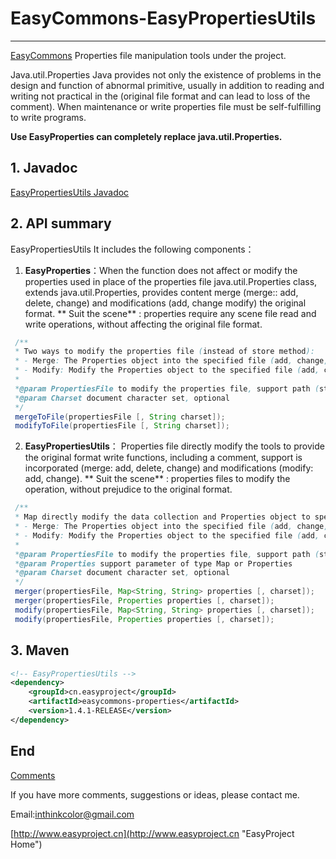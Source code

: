 # EasyCommons-EasyPropertiesUtils

---------------
[EasyCommons](readme-zh.md "EasyCommons")  Properties file manipulation tools under the project. 

Java.util.Properties Java provides not only the existence of problems in the design and function of abnormal primitive, usually in addition to reading and writing not practical in the (original file format and can lead to loss of the comment). When maintenance or write properties file must be self-fulfilling to write programs.

**Use EasyProperties can completely replace java.util.Properties.**


## 1. Javadoc
[EasyPropertiesUtils Javadoc](../javadoc/easycommons-propertiesutils/index.html "EasyPropertiesUtils Javadoc")

## 2. API summary
EasyPropertiesUtils It includes the following components：

1. **EasyProperties**：When the function does not affect or modify the properties used in place of the properties file java.util.Properties class, extends java.util.Properties, provides content merge (merge:: add, delete, change) and modifications (add, change modify) the original format.
** Suit the scene** : properties require any scene file read and write operations, without affecting the original file format. 
```JAVA
 /**
 * Two ways to modify the properties file (instead of store method):
 * - Merge: The Properties object into the specified file (add, change, delete)
 * - Modify: Modify the Properties object to the specified file (add, change, delete the original file does not include having a parameter)
 *
 *@param PropertiesFile to modify the properties file, support path (string path) and a file (file object) as a parameter
 *@param Charset document character set, optional
 */
 mergeToFile(propertiesFile [, String charset]);
 modifyToFile(propertiesFile [, String charset]);
```

2. **EasyPropertiesUtils**： Properties file directly modify the tools to provide the original format write functions, including a comment, support is incorporated (merge: add, delete, change) and modifications (modify: add, change).
** Suit the scene** : properties files to modify the operation, without prejudice to the original format.
```JAVA
 /**
 * Map directly modify the data collection and Properties object to specify the properties file two ways to modify the properties file:
 * - Merge: The Properties object into the specified file (add, change, delete)
 * - Modify: Modify the Properties object to the specified file (add, change, delete the original file does not include having a parameter)
 *
 *@param PropertiesFile to modify the properties file, support path (string path) and a file (file object) as a parameter
 *@param Properties support parameter of type Map or Properties
 *@param Charset document character set, optional
 */
 merger(propertiesFile, Map<String, String> properties [, charset]);
 merger(propertiesFile, Properties properties [, charset]);
 modify(propertiesFile, Map<String, String> properties [, charset]);
 modify(propertiesFile, Properties properties [, charset]);
```

## 3. Maven
```XML
<!-- EasyPropertiesUtils -->
<dependency>
	<groupId>cn.easyproject</groupId>
	<artifactId>easycommons-properties</artifactId>
	<version>1.4.1-RELEASE</version>
</dependency>
```

## End

[Comments](http://www.easyproject.cn/easycommons/en/index.jsp#about 'Comments')

If you have more comments, suggestions or ideas, please contact me.

Email:<inthinkcolor@gmail.com>

[http://www.easyproject.cn](http://www.easyproject.cn "EasyProject Home")
